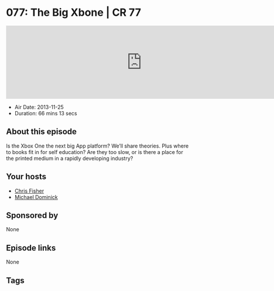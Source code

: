# 077: The Big Xbone | CR 77

<iframe src="https://player.fireside.fm/v2/MLf2ZzhC+LpXIPYdx?theme=dark" width="740" height="200" frameborder="0" scrolling="no"></iframe>

* Air Date: 2013-11-25
* Duration: 66 mins 13 secs

## About this episode

Is the Xbox One the next big App platform? We’ll share theories. Plus where to books fit in for self education? Are they too slow, or is there a place for the printed medium in a rapidly developing industry? 

## Your hosts
* [Chris Fisher](https://coder.show/hosts/chrislas)
* [Michael Dominick](https://coder.show/hosts/michael)

## Sponsored by

None



## Episode links

None



## Tags

